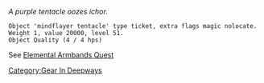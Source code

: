 *A purple tentacle oozes ichor.*

`Object 'mindflayer tentacle' type ticket, extra flags magic nolocate.`  
`Weight 1, value 20000, level 51.`  
`Object Quality (4 / 4 hps)`

See [Elemental Armbands Quest](Elemental_Armbands_Quest "wikilink")

[Category:Gear In Deepways](Category:Gear_In_Deepways "wikilink")
